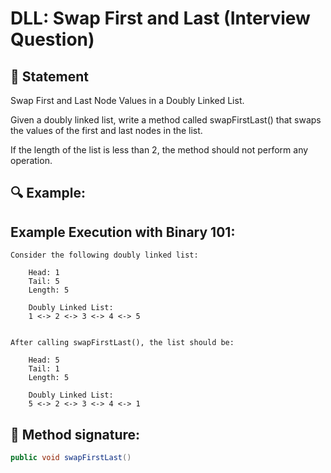 # DLL: Swap First and Last (Interview Question)

## 📝 Statement
Swap First and Last Node Values in a Doubly Linked List.

Given a doubly linked list, write a method called swapFirstLast() that swaps the values of the first and last nodes in the list.

If the length of the list is less than 2, the method should not perform any operation.


## 🔍 Example:

## Example Execution with Binary 101:

    Consider the following doubly linked list:

        Head: 1
        Tail: 5
        Length: 5
        
        Doubly Linked List:
        1 <-> 2 <-> 3 <-> 4 <-> 5


    After calling swapFirstLast(), the list should be:

        Head: 5
        Tail: 1
        Length: 5
        
        Doubly Linked List:
        5 <-> 2 <-> 3 <-> 4 <-> 1


## 🚀 Method signature:

```java
public void swapFirstLast()